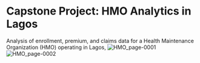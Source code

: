 # Capstone Project: HMO Analytics in Lagos
Analysis of enrollment, premium, and claims data for a Health Maintenance Organization (HMO) operating in Lagos,
![HMO_page-0001](https://github.com/user-attachments/assets/1638f6b2-9afd-412e-933b-c8348c1018e4)![HMO_page-0002](https://github.com/user-attachments/assets/a99cbff3-863b-42f8-8440-b1087c3b0239)
